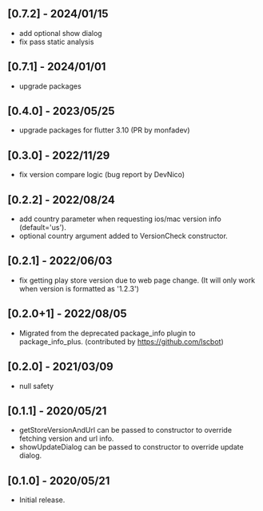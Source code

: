 ## [0.7.2] - 2024/01/15
* add optional show dialog
* fix pass static analysis

## [0.7.1] - 2024/01/01
* upgrade packages

## [0.4.0] - 2023/05/25
* upgrade packages for flutter 3.10 (PR by monfadev)

## [0.3.0] - 2022/11/29
* fix version compare logic (bug report by DevNico) 

## [0.2.2] - 2022/08/24

* add country parameter when requesting ios/mac version info (default='us').
* optional country argument added to VersionCheck constructor.

## [0.2.1] - 2022/06/03

* fix getting play store version due to web page change. (It will only work when version is formatted as '1.2.3') 

## [0.2.0+1] - 2022/08/05

* Migrated from the deprecated package_info plugin to package_info_plus. (contributed by https://github.com/lscbot)

## [0.2.0] - 2021/03/09

* null safety

## [0.1.1] - 2020/05/21

* getStoreVersionAndUrl can be passed to constructor to override fetching version and url info.
* showUpdateDialog can be passed to constructor to override update dialog.

## [0.1.0] - 2020/05/21

* Initial release.
